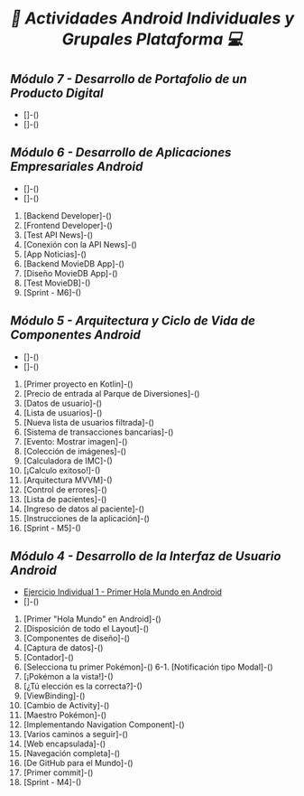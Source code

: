 **_<h1 align="center">:vulcan_salute: Actividades Android Individuales y Grupales Plataforma :computer:</h1>_**
**_<h2>Módulo 7 - Desarrollo de Portafolio de un Producto Digital</h2>_**
 
- []-()
- []-()

**_<h2>Módulo 6 -  Desarrollo de Aplicaciones Empresariales Android</h2>_**

- []-()
- []-()
1. [Backend Developer]-()
2. [Frontend Developer]-()
3. [Test API News]-()
4. [Conexión con la API News]-()
5. [App Noticias]-()
6. [Backend MovieDB App]-()
7. [Diseño MovieDB App]-()
8. [Test MovieDB]-()
9. [Sprint - M6]-()

**_<h2>Módulo 5 - Arquitectura y Ciclo de Vida de Componentes Android</h2>_**

- []-()
- []-()
1. [Primer proyecto en Kotlin]-()
2. [Precio de entrada al Parque de Diversiones]-()
3. [Datos de usuario]-()
4. [Lista de usuarios]-()
5. [Nueva lista de usuarios filtrada]-()
6. [Sistema de transacciones bancarias]-()
7. [Evento: Mostrar imagen]-()
8. [Colección de imágenes]-()
9. [Calculadora de IMC]-()
10. [¡Calculo exitoso!]-()
11. [Arquitectura MVVM]-()
12. [Control de errores]-()
13. [Lista de pacientes]-()
14. [Ingreso de datos al paciente]-()
15. [Instrucciones de la aplicación]-()
16. [Sprint - M5]-()

**_<h2>Módulo 4 - Desarrollo de la Interfaz de Usuario Android</h2>_**

- [Ejercicio Individual 1 - Primer Hola Mundo en Android](https://github.com/KathyAlde21/hola_mundo_android)
- []-()
1. [Primer "Hola Mundo" en Android]-()
2. [Disposición de todo el Layout]-()
3. [Componentes de diseño]-()
4. [Captura de datos]-()
5. [Contador]-()
6. [Selecciona tu primer Pokémon]-()
6-1. [Notificación tipo Modal]-()
7. [¡Pokémon a la vista!]-()
8. [¿Tú elección es la correcta?]-()
9. [ViewBinding]-()
10. [Cambio de Activity]-()
11. [Maestro Pokémon]-()
12. [Implementando Navigation Component]-()
13. [Varios caminos a seguir]-()
14. [Web encapsulada]-()
15. [Navegación completa]-()
16. [De GitHub para el Mundo]-()
17. [Primer commit]-()
18. [Sprint - M4]-()

